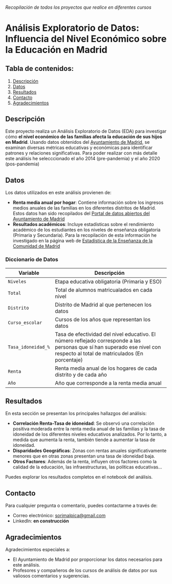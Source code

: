 ###### Recopilación de todos los proyectos que realice en diferentes cursos

# Análisis Exploratorio de Datos: Influencia del Nivel Económico sobre la Educación en Madrid

## Tabla de contenidos:

1. [Descripción](#descripción)
2. [Datos](#datos)
3. [Resultados](#resultados)
4. [Contacto](#contacto)
5. [Agradecimientos](#agradecimientos)

## Descripción

Este proyecto realiza un Análisis Exploratorio de Datos (EDA) para investigar cómo **el nivel económico de las familias afecta la educación de sus hijos en Madrid**. Usando datos obtenidos del [Ayuntamiento de Madrid](https://www.madrid.es), se examinan diversas métricas educativas y económicas para identificar patrones y relaciones significativas. Para poder realizar con más detalle este análisis he selecccionado el año 2014 (pre-pandemia) y el año 2020 (pos-pandemia)

## Datos

Los datos utilizados en este análisis provienen de:

- **Renta media anual por hogar**: Contiene información sobre los ingresos medios anuales de las familias en los diferentes distritos de Madrid. Estos datos han sido recopilados del [Portal de datos abiertos del Ayuntamiento de Madrid](https://datos.madrid.es/)
- **Resultados académicos**: Incluye estadísticas sobre el rendimiento académico de los estudiantes en los niveles de enseñanza obligatoria (Primaria y Secundaria). Para la recopilación de esta información he investigado en la página web de [Estadística de la Enseñanza de la Comunidad de Madrid](https://estadisticas.educa.madrid.org/)

### Diccionario de Datos

|Variable|Descripción|
|-|-|
|`Niveles`|Etapa educativa obligatoria (Primaria y ESO)|
|`Total`|Total de alumnos matricualados en cada nivel|
|`Distrito`|Distrito de Madrid al que pertenecen los datos|
|`Curso_escolar`|Cursos de los años que representan los datos|
|`Tasa_idoneidad_%`|Tasa de efectividad del nivel educativo. El número reflejado corresponde a las personas que sí han superado ese nivel con respecto al total de matriculados (En porcentaje)|
|`Renta`|Renta media anual de los hogares de cada distrito y de cada año|
|`Año`|Año que corresponde a la renta media anual|

## Resultados

En esta sección se presentan los principales hallazgos del análisis:

- **Correlación Renta-Tasa de idoneidad**: Se observó una correlación positiva moderada entre la renta media anual de las familias y la tasa de idoneidad de los diferentes niveles educativos analizados. Por lo tanto, a medida que aumenta la renta, también tiende a aumentar la tasa de idoneidad.
- **Disparidades Geográficas**: Zonas con rentas anuales significativamente menores que en otras zonas presentan una tasa de idoneidad baja.
- **Otros Factores**: Además de la renta, influyen otros factores como la calidad de la educación, las infraestructuras, las políticas educativas...

Puedes explorar los resultados completos en el notebook del análisis.

## Contacto

Para cualquier pregunta o comentario, puedes contactarme a través de:

- Correo electrónico: sorimalpica@gmail.com
- LinkedIn: **en construcción**

## Agradecimientos

Agradecimientos especiales a:

- El Ayuntamiento de Madrid por proporcionar los datos necesarios para este análisis.
- Profesores y compañeros de los cursos de análisis de datos por sus valiosos comentarios y sugerencias.
